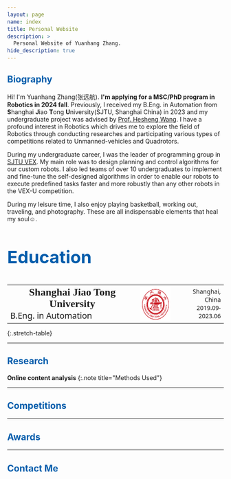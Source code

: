 ```yaml
---
layout: page
name: index
title: Personal Website
description: >
  Personal Website of Yuanhang Zhang.
hide_description: true
---
```

<!-- <script type="text/javascript">
	document.getElementsByClassName("page-title")[0].classList.add("sr-only");
</script> -->

<style type="text/css">
	.page-title {
		position: absolute;
		width: 1px;
  		height: 1px;
  		margin: -1px;
  		border: 0;
  		padding: 0;
  		clip: rect(0 0 0 0);
  		overflow: hidden;
	}
</style>

<!-- ##  Download my [UX Research Portfolio](https://hang0610.github.io/assets/files/Portfolio-Saha-Abir.pdf){:target="_blank"}!

--- -->
<h2 class="h1" style="color: rgb(1,92,171); font-weight: bold;" id="biography">Biography </h2>

Hi! I'm Yuanhang Zhang(张远航). **I'm applying for a MSC/PhD program in Robotics in 2024 fall**. Previously, I received my B.Eng. in Automation from **S**hanghai **J**iao **T**ong **U**niversity(SJTU, Shanghai China) in 2023 and my undergraduate project was advised by [Prof. Hesheng Wang](https://irmv.sjtu.edu.cn/wanghesheng). I have a profound interest in Robotics which drives me to explore the field of Robotics through conducting researches and participating various types of competitions related to Unmanned-vehicles and Quadrotors.

During my undergraduate career, I was the leader of programming group in [SJTU VEX](https://sjtu-vex.github.io/). My main role was to design planning and control algorithms for our custom robots. I also led teams of over 10 undergraduates to implement and fine-tune the self-designed algorithms in order to enable our robots to execute predefined tasks faster and more robustly than any other robots in the VEX-U competition.

During my leisure time, I also enjoy playing basketball, working out, traveling, and photography. These are all indispensable elements that heal my soul☺.
<!-- My research interest falls in the intersection of Human-Computer Interaction, User-Centered Design, and Accessibility. In my research, I study and design tools to support computer-supported creative work for people with disabilities. Through interviews, observations, and content analysis, my work contributes new understanding of how accessibility unfolds at different stages of computer-supported content creation – from learning the tools to developing professional expertise – and the central role communities of disabled creators play in sustaining access in their skilled work. Drawing on these insights, I design and evaluate tools to scaffold accessible learning opportunities for disabled content creators.   -->

<!-- Previously, I completed my Master of Science in Electrical and Computer Engineering (ECE) at Indiana University-Purdue University Indianapolis (IUPUI) and obtained my Bachelor degree (B.Sc.) in Electrical and Electronic Engineering (EEE) at Bangladesh University of Engineering and Technology (BUET).  

I love traveling and photography. Through my camera and lens, I capture the juxtaposition of nature, architecture, and humans as I travel through places and time. -->

<!-- You can find me on [Instagram](http://instagram.com/abirsaha_){:target="_blank"}. -->

<!-- <div class="body-social sidebar-social">
  <ul>
    <li> <a href="https://www.linkedin.com/in/abirsaha-" title="LinkedIn" class="no-mark-external" target="_blank"> <span class="icon-linkedin2"></span> <span aria-hidden="true">LinkedIn </span><span class="sr-only">Yuanhang Zhang's LinkedIn profile</span></a></li>
    <li> <a href="https://scholar.google.co.uk/citations?hl=en&amp;user=40lh_7kAAAAJ&amp;view_op=list_works&amp;sortby=pubdate" title="Google Scholar" class="no-mark-external" target="_blank"> <span class="icon-googlescholar"></span> <span aria-hidden="true">Google Scholar </span><span class="sr-only">Yuanhang Zhang's Google Scholar page</span></a></li>
    <li> <a href="https://twitter.com/abirsaha_" title="Twitter" class="no-mark-external" target="_blank"> <span class="icon-twitter"></span> <span aria-hidden="true">Twitter </span><span class="sr-only">Yuanhang Zhang's Twitter profile</span></a></li>
    <!-- <li> <a href="https://instagram.com/abiroutdoors" title="Instagram" class="no-mark-external" target="_blank"> <span class="icon-instagram"></span> <span aria-hidden="true">Instagram </span><span class="sr-only">Yuanhang Zhang's Instagram profile</span></a></li> 
  </ul>
</div> -->


<h3 class="h2" style="color: rgb(1,92,171); font-size: 40px; font-weight: bold;" id="">Education </h3>
<table class="stretch-table">
  <tr>
    <th>
      <span style="font-family: 'Helvetica Neue Thin'; font-size: 1.5rem;">Shanghai Jiao Tong University</span>
      <br>
      <span style="font-family: 'sans'; font-size: 1.2rem; font-weight: normal; float: left;">B.Eng. in Automation</span>
    </th>
    <th><img src="/assets/images/sjtu.png" style="float: left;" alt="" width="80" height="80"></th>
    <td>
      <div style="text-align: right; vertical-align: top;">
        <span style="font-family: 'sans';">Shanghai, China</span>
        <br>
        <span style="font-family: 'sans';">2019.09-2023.06</span>
      </div>
    </td>
  </tr>
</table>
{:.stretch-table}




---
<h2 class="h1" style="color: rgb(1,92,171); font-weight: bold;" id="research">Research </h2>

<!-- <h3 class="h2">Understanding Accessibility in Audio Production</h3>
The advent of digital audio workstations and other digital audio tools has brought a critical shift in the audio industry by empowering amateur and professional audio content creators with the necessary means to produce high quality audio content. Yet, we know little about the accessibility of widely used audio production tools for blind and low vision people. Through interviews with 18 blind and low vision audio professionals and hobbyists, I found that accessible audio production involves: piecing together accessible and efficient workflows through a combination of mainstream and custom tools; achieving professional competency through a steep learning curve in which domain knowledge and accessibility are inseparable; and facilitating learning and creating access by engaging in online communities of blind audio enthusiasts. I reflected on the deep entanglement between accessibility and professional competency and conclude with design considerations to inform future development of accessible audio production tools.
<br/> -->

<!-- <span class="icon-wrench" aria-hidden="true"></span> **Methods: Contextual inquiry, in-depth interviews** 
<br/> 
<br/> -->
<!-- **Contextual inquiry, in-depth interviews**
{:.note title="Methods Used"}
<br/> -->


<!-- <h3 class="h2">Understanding Peer-To-Peer Support Exchange in an Online Community for Blind Audio Producers</h3>
Exchange of peer-to-peer support in online Q&A communities plays an instrumental role in helping people learn and use complex software tools. While prior work has documented how disabled people support each other in finding accessible practices and workarounds in different contexts, research on understanding their participation in dedicated online Q&A communities has been limited. Through the analysis of 180 conversation threads consisting of 1140 posts in an online text-based Q&A community of blind and low-vision audio producers, I revealed various strategies members in this community use to formulate their queries and provide effective solutions regarding screen reader based navigation of complex graphical user interfaces. I reflected upon my findings to discuss the complexities blind and low-vision software users face in developing a shared understanding during collaborative troubleshooting through textual conversations and reimagine how online Q&A platforms could enhance peer-to-peer instructional support among screen reader users.
<br/> -->

<!-- <span class="icon-wrench" aria-hidden="true"></span> **Methods: Online content analysis**
<br/> 
<br/> -->
**Online content analysis**
{:.note title="Methods Used"}
<br/>


<!-- <h3 class="h2">Enhancing Accessible Interactive Tutorial Creation by Blind Audio Producers</h3>
Audio production is a skilled practice that requires mastery in highly complex software and hardware tools. Blind audio producers face a steep learning curve where they must learn multiple inaccessible audio production tools in conjunction with workarounds for screen reader support. Learning audio production is made even more challenging due to a scarcity of educational resources geared towards blind people. Grounded in my formative interviews and observations with seven blind audio production instructors, I designed Tutoria11y, an extension for GarageBand to support blind audio producers in creating accessible, interactive tutorials that screen reader users can follow to receive step-by-step guidance and confirmation of their actions. Findings from my design exploration sessions with five blind instructors highlight how Tutoria11y can support tutorial creation and augment tutorial playback for blind audio producers. I discussed how we can rethink technology’s role as a means to amplify, rather than replace, the knowledge of disabled experts.
<br/> -->

<!-- <span class="icon-wrench" aria-hidden="true"></span> **Methods: Observation study, in-depth interviews, usability testing**
<br/>
<br/> -->
<!-- **Observation study, in-depth interviews, usability testing**
{:.note title="Methods Used"}
<br/> -->

<!-- **DESIGNING FOR ACCESSIBILITY IN AUDIO PRODUCTION AMONG BLIND AND LOW VISION PEOPLE**  
*Dissertation Committee: [Anne Marie Piper (chair)](https://www.ics.uci.edu/~ampiper/){:target="_blank"}, Darren Gergle, Marcelo Worsley, and Shaun Kane* 

In this project, I use interviews, observations, and content analysis to understand how people with vision impairments use mainstream and custom-made software and hardware tools to produce audio content. Taking their current work practices into account, I design accessible tools to support accessible learning in audio production tools for blind audio producers.


<h3 class="h2">Past Projects</h3>
**DESIGN OF SMART TECHNOLOGIES FOR CHILDREN WITH AUTISM SPECTRUM DISORDER**    
*Mentors: [Shameem Ahmed](https://facultyweb.cs.wwu.edu/~ahmeds/){:target="_blank"}  and  [Moushumi Sharmin](https://facultyweb.cs.wwu.edu/~sharmim/){:target="_blank"}*

In this project, we did a systematic literature review and qualitative coding of scholarly articles regarding smart technologies (wearables, smartphones, VR devices etc.) designed to support autistic children. We devised a set of design implications to guide the development of autism support smart technologies.  
<br/>
**DEVELOPMENT OF TESTING METHODS FOR VEHICLE ROAD DEPARTURE MITIGATION SYSTEMS**  
*Mentor: [Stanley Chien](https://et.iupui.edu/people/schien){:target="_blank"}*

In this project sponsored by [Toyota Collaborative Safety Research Center](https://www.toyota.com/csrc/){:target="_blank"}, I worked on the development of standard testing equipment and methods to evaluate the performance of Road Departure Mitigation systems of self-driving vehicles.  
Press release: [[IUPUI](https://news.iu.edu/stories/2017/06/iupui/releases/20-tasi-toyota-autonomous-vehicles.html){:target="_blank"}]
 -->
---

<h2 class="h1" style="color: rgb(1,92,171); font-weight: bold;" id="competitions">Competitions </h2>

---


<h2 class="h1" style="color: rgb(1,92,171); font-weight: bold;" id="awards">Awards </h2>

<!-- <h3 class="h2">Peer-reviewed Conference Papers</h3>

* **Yuanhang Zhang**, Darren Gergle, and Anne Marie Piper. [Understanding Peer-to-Peer Instructional Support in an Online Community for Blind Audio Producers](https://hang0610.github.io/publications/BVI-audio-ASSETS2023-preprint.pdf){:target="_blank"}. In *Proceedings of the 25th International ACM SIGACCESS Conference on Computers and Accessibility (ASSETS 2023)*, October 2023, New York, NY, USA.  


* **Yuanhang Zhang**, Thomas B. McHugh, and Anne Marie Piper. [Tutoria11y: Enhancing Accessible Interactive Tutorial Creation by Blind Audio Producers](https://hang0610.github.io/publications/BVI-audio-CHI2023-preprint.pdf){:target="_blank"}. In *2023 CHI Conference on Human Factors in Computing Systems (CHI 2023)*, April 2023, Hamburg, Germany.  


* **Yuanhang Zhang** and Anne Marie Piper. [Understanding Audio Production Practices of People with Vision Impairments](https://hang0610.github.io/publications/BVI-audio-ASSETS2020-preprint.pdf){:target="_blank"}. In *Proceedings of the 22nd International ACM SIGACCESS Conference on Computers and Accessibility (ASSETS 2020)*, Virtual Event, Greece, October 2020.   
<span class="icon-award" aria-hidden="true"></span> **Best Paper Nominee**   
  

* Lin Li, **Yuanhang Zhang**, Seeta Ram Pandey, Yaobin Chen, Stanley Chien, and Rini Sherony. Infrared Reflectance Requirements of Metal Guardrail Surrogates for the Evaluation of Vehicle Road Departure Mitigation Systems. In *2019 IEEE Intelligent Transportation Systems Conference (ITSC)*, Auckland, New Zealand, October 2019. [[IEEE Xplore](https://ieeexplore.ieee.org/abstract/document/8917344){:target="_blank"}]   
  

* Moushumi Sharmin, Monsur Hossain, **Yuanhang Zhang**, Maitraye Das, Margot Maxwell, and Shameem Ahmed. [From Research to Practice: Informing the Design of Autism Support Smart Technology](https://hang0610.github.io/publications/Autism_CHI18.pdf){:target="_blank"}. In *Proceedings of the ACM Conference on Human Factors in Computing Systems (CHI 2018)*, Montreal, Canada, April 2018. [[ACM DL](https://dl.acm.org/doi/abs/10.1145/3173574.3173676){:target="_blank"}]   
  

* **Yuanhang Zhang** and Maitraye Das. Impact of Social Networking on Post-Partum Depression in Women: An Analysis in the Context of Bangladesh. In *Proceedings of the 20th IEEE International Conference on Computer and Information Technology (ICCIT)*, Dhaka, Bangladesh, December 2017. [[IEEE Xplore](https://doi.org/10.1109/ICCITECHN.2017.8281831){:target="_blank"}]    -->
  
  
<!-- <h3 class="h2">Journal Article</h3> -->

<!-- * Tahsin Reasat, **Yuanhang Zhang**, and Md. Forkan Uddin. Cognitive Radio Network with Coordinated Multipoint Joint Transmission. In *International Journal of Communication Systems (IJCS)*, March 2017. [[Wiley](http://onlinelibrary.wiley.com/doi/10.1002/dac.3310/abstract){:target="_blank"}]   -->  
<!-- <ul><li><p>Tahsin Reasat, <strong>Yuanhang Zhang</strong>, and Md. Forkan Uddin. Cognitive Radio Network with Coordinated Multipoint Joint Transmission. In <em>International Journal of Communication Systems (IJCS)</em>, March 2017. [<a href="http://onlinelibrary.wiley.com/doi/10.1002/dac.3310/abstract" target="_blank">Wiley</a>]</p></li></ul>


<h3 class="h2">Short Papers</h3>

<ul><li><p><strong>Yuanhang Zhang</strong>. 2022. <a href="https://hang0610.github.io/publications/BVI-audio-CHI2022-DC.pdf" target="_blank">Understanding and Designing for Accessibility in Audio Production among People with Vision Impairments</a>. In <em>Extended Abstracts of the 2022 CHI Conference on Human Factors in Computing Systems (CHI 2022)</em>, April 25 – May 05, 2022, New Orleans, LA, USA. [Doctoral Consortium]</p></li></ul>


<ul><li><p>Thomas B. McHugh, <strong>Yuanhang Zhang</strong>, David Bar-El, Marcelo Worsley, and Anne Marie Piper. 2020. <a href="https://hang0610.github.io/publications/DHOH-audio-CHI2021-preprint.pdf" target="_blank">Towards Inclusive Streaming: Building Multimodal Music Experiences for the Deaf and Hard of Hearing</a>. In <em>Extended Abstracts of the 2021 CHI Conference on Human Factors in Computing Systems (CHI 2021)</em>, May 08–13, 2021, Online Virtual Conference. [Late-Breaking Work]</p></li></ul>
  
  
<h3 class="h2">Patents</h3>

* Rini Sherony, Stanley Yung-Ping Chien, Qiang Yi, Jun Lin, **Yuanhang Zhang**, Yaobin Chen, and Chi-Chih Chen. Surrogate for concrete divider. *US Patent 10597835*, March 2020. [[USPTO](http://patft.uspto.gov/netacgi/nph-Parser?Sect1=PTO1&Sect2=HITOFF&p=1&u=/netahtml/PTO/srchnum.html&r=1&f=G&l=50&d=PALL&s1=10597835.PN.){:target="_blank"}]   
  
  
* Rini Sherony, Stanley Yung-Ping Chien, Qiang Yi, Jun Lin, **Yuanhang Zhang**, Yaobin Chen, and Chi-Chih Chen. Surrogate for metal guardrail. *US Patent 10689818*, June 2020. [[USPTO](http://patft.uspto.gov/netacgi/nph-Parser?Sect1=PTO1&Sect2=HITOFF&p=1&u=/netahtml/PTO/srchnum.html&r=1&f=G&l=50&d=PALL&s1=10689818.PN.){:target="_blank"}]   -->
  

---
<h2 class="h1" style="color: rgb(1,92,171); font-weight: bold;" id="contact-me">Contact Me </h2>


<style type="text/css">
  .body-social > ul {
    display: inline-block;
    list-style-type: none;
    margin-bottom: 0;
    overflow: hidden;
    padding: 0;
  }

  .body-social > ul > li {
    float: left;
    
    /* padding-left: 5px; */
    padding-right: 10px;
    
    /* display: inline-block; */
  }


  .body-social > ul > li > a {
    display: inline;
    text-align: center;
    font-size: 0.95rem;
    font-weight: 600;
    /*width: 3rem;*/
    /*height: 4rem;*/
    padding: 4px;
    
    /* line-height: 3rem; */
    
    text-decoration: none;
    border-width: 1px;
    border-style: solid;
    border-radius: 5px;
    transition: background-color 250ms, color 250ms, text-decoration-color 250ms, border-color 250ms;
    
    /* border-bottom: none; */
  }

  .body-social > ul > li > a:not(.btn):not(.no-hover) {
    border-color: var(--accent-color);
  }

  .body-social > ul > li > a:hover {
    color: white;
    background-color: var(--accent-color);
    border-radius: 5px;
    padding: 4px;
    transition: background-color 250ms, color 250ms, text-decoration-color 250ms, border-color 250ms;
  }

  .note-sm:before, .note:before {
    font-size: 1rem;
    color: rgb(1,92,171);
  }
</style>